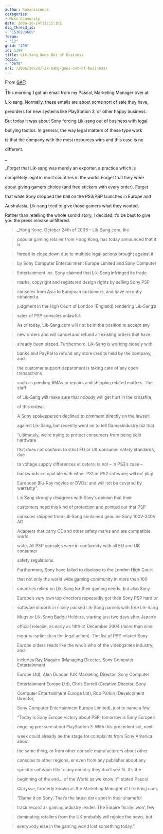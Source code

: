 ```yaml
---
author: Ramaniscence
categories:
- Misc Community
date: 2006-10-24T11:15:10Z
dsq_thread_id:
- "1536509600"
forum:
- "12"
guid: "496"
id: 1399
title: Lik-Sang Goes Out of Business
topic:
- "2678"
url: /2006/10/24/lik-sang-goes-out-of-business/
---
```


From <a target="_blank" href="http://www.gamesarefun.com/news.php?newsid=7098">GAF</a>:  
_  
This morning I got an email from my Pascal, Marketing Manager over at
  
Lik-sang. Normally, these emails are about some sort of sale they have,
  
preorders for new systems like PlayStation 3, or other happy business.
  
But today it was about Sony forcing Lik-sang out of business with legal
  
bullying tactics. In general, the way legal matters of these type work
  
is that the company with the most resources wins and this case is no
  
different.
  
_ 
  
_Forget that Lik-sang was merely an exporter, a practice which is
  
completely legal in most countries in the world. Forget that they were
  
about giving gamers choice (and free stickers with every order). Forget
  
that while Sony dropped the ball on the PS3/PSP launches in Europe and
  
Australasia, Lik-sang tried to give those gamers what they wanted.</p> 

Rather than retelling the whole sordid story, I decided it&#8217;d be best to give you the press release unfiltered.

</em>

> _Hong Kong, October 24th of 2006 &#8211; Lik-Sang.com, the
  
> popular gaming retailer from Hong Kong, has today announced that it is
  
> forced to close down due to multiple legal actions brought against it
  
> by Sony Computer Entertainment Europe Limited and Sony Computer
  
> Entertainment Inc. Sony claimed that Lik-Sang infringed its trade
  
> marks, copyright and registered design rights by selling Sony PSP
  
> consoles from Asia to European customers, and have recently obtained a
  
> judgment in the High Court of London (England) rendering Lik-Sang&#8217;s
  
> sales of PSP consoles unlawful.</p> 
> 
> As of today, Lik-Sang.com will not be in the position to accept any
  
> new orders and will cancel and refund all existing orders that have
  
> already been placed. Furthermore, Lik-Sang is working closely with
  
> banks and PayPal to refund any store credits held by the company, and
  
> the customer support department is taking care of any open transactions
  
> such as pending RMAs or repairs and shipping related matters. The staff
  
> of Lik-Sang will make sure that nobody will get hurt in the crossfire
  
> of this ordeal.
> 
> A Sony spokesperson declined to comment directly on the lawsuit
  
> against Lik-Sang, but recently went on to tell Gamesindustry.biz that
  
> &#8220;ultimately, we&#8217;re trying to protect consumers from being sold hardware
  
> that does not conform to strict EU or UK consumer safety standards, due
  
> to voltage supply differences et cetera; is not &#8211; in PS3&#8217;s case &#8211;
  
> backwards compatible with either PS1 or PS2 software; will not play
  
> European Blu-Ray movies or DVDs; and will not be covered by warranty&#8221;.
> 
> Lik Sang strongly disagrees with Sony&#8217;s opinion that their
  
> customers need this kind of protection and pointed out that PSP
  
> consoles shipped from Lik-Sang contained genuine Sony 100V-240V AC
  
> Adapters that carry CE and other safety marks and are compatible world
  
> wide. All PSP consoles were in conformity with all EU and UK consumer
  
> safety regulations.
> 
> Furthermore, Sony have failed to disclose to the London High Court
  
> that not only the world wide gaming community in more than 100
  
> countries relied on Lik-Sang for their gaming needs, but also Sony
  
> Europe&#8217;s very own top directors repeatedly got their Sony PSP hard or
  
> software imports in nicely packed Lik-Sang parcels with free Lik-Sang
  
> Mugs or Lik-Sang Badge Holders, starting just two days after Japan&#8217;s
  
> official release, as early as 14th of December 2004 (more than nine
  
> months earlier than the legal action). The list of PSP related Sony
  
> Europe orders reads like the who&#8217;s who of the videogames industry, and
  
> includes Ray Maguire (Managing Director, Sony Computer Entertainment
  
> Europe Ltd), Alan Duncan (UK Marketing Director, Sony Computer
  
> Entertainment Europe Ltd), Chris Sorrell (Creative Director, Sony
  
> Computer Entertainment Europe Ltd), Rob Parkin (Development Director,
  
> Sony Computer Entertainment Europe Limited), just to name a few.
> 
> &#8220;Today is Sony Europe victory about PSP, tomorrow is Sony Europe&#8217;s
  
> ongoing pressure about PlayStation 3. With this precedent set, next
  
> week could already be the stage for complaints from Sony America about
  
> the same thing, or from other console manufacturers about other
  
> consoles to other regions, or even from any publisher about any
  
> specific software title to any country they don&#8217;t see fit. It&#8217;s the
  
> beginning of the end&#8230; of the World as we know it&#8221;, stated Pascal
  
> Clarysse, formerly known as the Marketing Manager of Lik-Sang.com.
> 
> &#8220;Blame it on Sony. That&#8217;s the latest dark spot in their shameful
  
> track record as gaming industry leader. The Empire finally &#8216;won&#8217;, few
  
> dominating retailers from the UK probably will rejoice the news, but
  
> everybody else in the gaming world lost something today.&#8221;</em></blockquote>